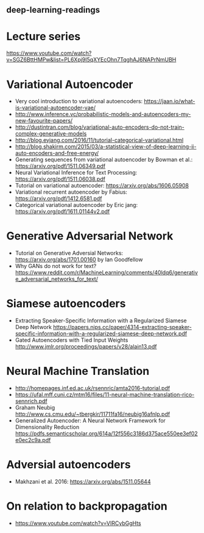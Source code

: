 ## deep-learning-readings
# Lecture series
https://www.youtube.com/watch?v=SGZ6BttHMPw&list=PL6Xpj9I5qXYEcOhn7TqghAJ6NAPrNmUBH

# Variational Autoencoder
* Very cool introduction to variational autoencoders: https://jaan.io/what-is-variational-autoencoder-vae/
* http://www.inference.vc/probabilistic-models-and-autoencoders-my-new-favourite-papers/
* http://dustintran.com/blog/variational-auto-encoders-do-not-train-complex-generative-models
* http://blog.evjang.com/2016/11/tutorial-categorical-variational.html
* http://blog.shakirm.com/2015/03/a-statistical-view-of-deep-learning-ii-auto-encoders-and-free-energy/
* Generating sequences from variational autoencoder by Bowman et al.: https://arxiv.org/pdf/1511.06349.pdf
* Neural Variational Inference for Text Processing: https://arxiv.org/pdf/1511.06038.pdf
* Tutorial on variational autoencoder: https://arxiv.org/abs/1606.05908
* Variational recurrent autoencoder by Fabius: https://arxiv.org/pdf/1412.6581.pdf
* Categorical variational autoencoder by Eric jang: https://arxiv.org/pdf/1611.01144v2.pdf

# Generative Adversarial Network
* Tutorial on Generative Adversial Networks: https://arxiv.org/abs/1701.00160 by Ian Goodfellow
* Why GANs do not work for text? https://www.reddit.com/r/MachineLearning/comments/40ldq6/generative_adversarial_networks_for_text/
# Siamese autoencoders
* Extracting Speaker-Specific Information with a Regularized Siamese Deep Network https://papers.nips.cc/paper/4314-extracting-speaker-specific-information-with-a-regularized-siamese-deep-network.pdf
* Gated Autoencoders with Tied Input Weights http://www.jmlr.org/proceedings/papers/v28/alain13.pdf

# Neural Machine Translation
* http://homepages.inf.ed.ac.uk/rsennric/amta2016-tutorial.pdf
* https://ufal.mff.cuni.cz/mtm16/files/11-neural-machine-translation-rico-sennrich.pdf
* Graham Neubig http://www.cs.cmu.edu/~tbergkir/11711fa16/neubig16afnlp.pdf
* Generalized Autoencoder: A Neural Network Framework for Dimensionality Reduction https://pdfs.semanticscholar.org/614a/12f556c3186d375ace550ee3ef02e0ec2c9a.pdf

# Adversial autoencoders
* Makhzani et al. 2016: https://arxiv.org/abs/1511.05644

# On relation to backpropagation
* https://www.youtube.com/watch?v=VIRCybGgHts
